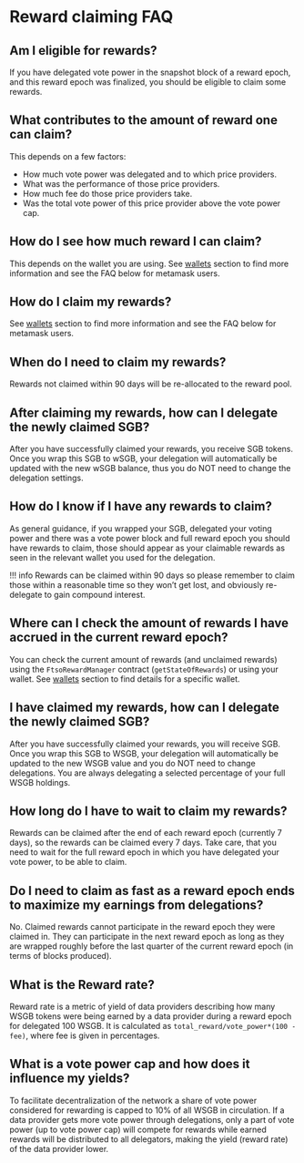 # Reward claiming FAQ

## Am I eligible for rewards?

If you have delegated vote power in the snapshot block of a reward epoch, and this reward epoch was finalized, you should be eligible to claim some rewards.

## What contributes to the amount of reward one can claim?

This depends on a few factors:

* How much vote power was delegated and to which price providers.
* What was the performance of those price providers.
* How much fee do those price providers take.
* Was the total vote power of this price provider above the vote power cap.

## How do I see how much reward I can claim?

This depends on the wallet you are using. See [wallets](../wallets/index.md) section to find more information and see the FAQ below for metamask users.

## How do I claim my rewards?

See [wallets](../wallets/index.md) section to find more information and see the FAQ below for metamask users.

## When do I need to claim my rewards?

Rewards not claimed within 90 days will be re-allocated to the reward pool.

## After claiming my rewards, how can I delegate the newly claimed SGB?

After you have successfully claimed your rewards, you receive SGB tokens. Once you wrap this SGB to wSGB, your delegation will automatically be updated with the new wSGB balance, thus you do NOT need to change the delegation settings.

## How do I know if I have any rewards to claim?

As general guidance, if you wrapped your SGB, delegated your voting power and there was a vote power block and full reward epoch you should have rewards to claim, those should appear as your claimable rewards as seen in the relevant wallet you used for the delegation.

!!! info
    Rewards can be claimed within 90 days so please remember to claim those within a reasonable time so they won’t get lost, and obviously re-delegate to gain compound interest.

## Where can I check the amount of rewards I have accrued in the current reward epoch?

You can check the current amount of rewards (and unclaimed rewards) using the `FtsoRewardManager` contract (`getStateOfRewards`) or using your wallet. See [wallets](../wallets/index.md) section to find details for a specific wallet.

## I have claimed my rewards, how can I delegate the newly claimed SGB?

After you have successfully claimed your rewards, you will receive SGB. Once you wrap this SGB to WSGB, your delegation will automatically be updated to the new WSGB value and you do NOT need to change delegations. You are always delegating a selected percentage of your full WSGB holdings.

## How long do I have to wait to claim my rewards?

Rewards can be claimed after the end of each reward epoch (currently 7 days), so the rewards can be claimed every 7 days. Take care, that you need to wait for the full reward epoch in which you have delegated your vote power, to be able to claim.

## Do I need to claim as fast as a reward epoch ends to maximize my earnings from delegations?

No. Claimed rewards cannot participate in the reward epoch they were claimed in. They can participate in the next reward epoch as long as they are wrapped roughly before the last quarter of the current reward epoch (in terms of blocks produced).

## What is the Reward rate?

Reward rate is a metric of yield of data providers describing how many WSGB tokens were being earned by a data provider during a reward epoch for delegated 100 WSGB. It is calculated as `total_reward/vote_power*(100 - fee)`, where fee is given in percentages.

## What is a vote power cap and how does it influence my yields?

To facilitate decentralization of the network a share of vote power considered for rewarding is capped to 10% of all WSGB in circulation. If a data provider gets more vote power through delegations, only a part of vote power (up to vote power cap) will compete for rewards while earned rewards will be distributed to all delegators, making the yield (reward rate) of the data provider lower.
